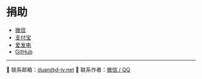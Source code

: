 # 捐助

- [微信](https://d-jy.net/api/pay/?type=wechat)
- [支付宝](https://d-jy.net/api/pay/?type=alipay)
- [爱发电](https://afdian.com/a/duanlab)
- [GitHub](https://github.com/sponsors/djylb)

---

📧 联系邮箱：[duan@d-jy.net](mailto:duan@d-jy.net)
💬 联系作者：[微信 / QQ](https://d-jy.net/api/me/)
